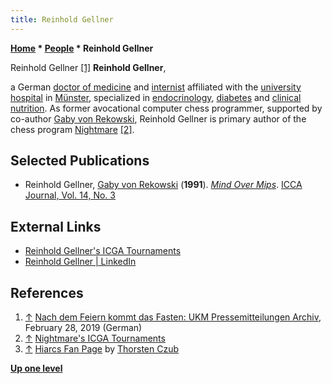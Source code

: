 ```yaml
---
title: Reinhold Gellner
---
```

**[Home](Home "Home") \* [People](People "People") \* Reinhold Gellner**



 [](https://www.ukm.de/index.php?id=11631&tx_news_pi1%5Bnews%5D=7528&tx_news_pi1%5Bcontroller%5D=News&tx_news_pi1%5Baction%5D=detail&cHash=d2e689d560a988f7ef5bee26d726ebca) Reinhold Gellner <a id="cite-note-1" href="#cite-ref-1">[1]</a> 
**Reinhold Gellner**,  

a German [doctor of medicine](https://en.wikipedia.org/wiki/Doctor_of_Medicine) and [internist](https://en.wikipedia.org/wiki/Internal_medicine) affiliated with the [university hospital](https://de.wikipedia.org/wiki/Universit%C3%A4tsklinikum_M%C3%BCnster) in [Münster](https://en.wikipedia.org/wiki/M%C3%BCnster), specialized in [endocrinology](https://en.wikipedia.org/wiki/Endocrinology), [diabetes](https://en.wikipedia.org/wiki/Diabetes_mellitus) and [clinical nutrition](https://en.wikipedia.org/wiki/Clinical_nutrition).
As former avocational computer chess programmer, supported by co-author [Gaby von Rekowski](Gaby_von_Rekowski "Gaby von Rekowski"), Reinhold Gellner is primary author of the chess program [Nightmare](Nightmare_GER "Nightmare GER") <a id="cite-note-2" href="#cite-ref-2">[2]</a>. 



## Selected Publications


* Reinhold Gellner, [Gaby von Rekowski](Gaby_von_Rekowski "Gaby von Rekowski") (**1991**). *[Mind Over Mips](https://content.iospress.com/articles/icga-journal/icg14-3-22)*. [ICCA Journal, Vol. 14, No. 3](ICGA_Journal#14_3 "ICGA Journal")


## External Links


* [Reinhold Gellner's ICGA Tournaments](https://www.game-ai-forum.org/icga-tournaments/person.php?id=79)
* [Reinhold Gellner | LinkedIn](https://www.linkedin.com/in/reinhold-gellner-026558104/)


## References


1. <a id="cite-ref-1" href="#cite-note-1">↑</a> [Nach dem Feiern kommt das Fasten: UKM Pressemitteilungen Archiv](https://www.ukm.de/index.php?id=11631&tx_news_pi1%5Bnews%5D=7528&tx_news_pi1%5Bcontroller%5D=News&tx_news_pi1%5Baction%5D=detail&cHash=d2e689d560a988f7ef5bee26d726ebca), February 28, 2019 (German)
2. <a id="cite-ref-2" href="#cite-note-2">↑</a> [Nightmare's ICGA Tournaments](https://www.game-ai-forum.org/icga-tournaments/program.php?id=18)
3. <a id="cite-ref-3" href="#cite-note-3">↑</a> [Hiarcs Fan Page](http://www.thorstenczub.de/hiarcs.html) by [Thorsten Czub](Thorsten_Czub "Thorsten Czub")

**[Up one level](People "People")**







 
